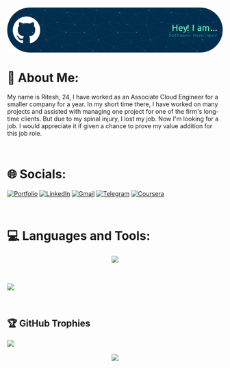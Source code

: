 ![Header](header-image.png)

# 💫 About Me:
My name is Ritesh, 24, I have worked as an Associate Cloud Engineer for a smaller company for a year. In my short time there, I have worked on many projects and assisted with managing one project for one of the firm's long-time clients. But due to my spinal injury, I lost my job. Now I'm looking for a job. I would appreciate it if given a chance to prove my value addition for this job role.  

<br>

# 🌐 Socials:
[![Portfolio](https://img.shields.io/badge/website-000000?style=for-the-badge&logo=About.me&logoColor=white)](https://portfolio-riteshkamdi.vercel.app/) 
[![LinkedIn](https://img.shields.io/badge/LinkedIn-0077B5?style=for-the-badge&logo=linkedin&logoColor=white)](https://linkedin.com/in/https://www.linkedin.com/in/ritesh-kamdi) 
[![Gmail](https://img.shields.io/badge/Gmail-D14836?style=for-the-badge&logo=gmail&logoColor=white)](mailto:riteshkamadi@gmail.com) 
[![Telegram](https://img.shields.io/badge/Telegram-2CA5E0?style=for-the-badge&logo=telegram&logoColor=white)](https://t.me/KadvaSaach) 
[![Coursera](https://img.shields.io/badge/Coursera-0056D2?style=for-the-badge&logo=Coursera&logoColor=whit)](https://www.coursera.org/user/faeaf3685316cd9a623873d3a586d6f1) 


<br>

# 💻 Languages and Tools:
<p align="center">
  <a href="https://skillicons.dev">
    <img src="https://skillicons.dev/icons?i=cpp,c,cs,java,js,html,css,react,nextjs,tailwind,ts,git,python,tensorflow,django,pytorch,sqlite,mysql,mongodb,r,gcp,unity,vscode,eclipse,linux,postman" />
  </a>
</p>

<br>

<!-- ![](https://github-readme-stats.vercel.app/api?username=KadvaSaach&theme=radical&hide_border=false&include_all_commits=true&count_private=true)<br/>
![](https://github-readme-streak-stats.herokuapp.com/?user=KadvaSaach&theme=radical&hide_border=false)<br/> -->

![](https://github-readme-stats.vercel.app/api/top-langs/?username=KadvaSaach&theme=radical&hide_border=true&include_all_commits=true&count_private=true&layout=compact)<br>

<br/>  

## 🏆 GitHub Trophies

![](https://github-profile-trophy.vercel.app/?username=KadvaSaach&title=MultiLanguage,Commit&theme=radical&)

<!-- ### ✍️ Random Dev Quote
![](https://quotes-github-readme.vercel.app/api?type=vetical&theme=radical) -->


<p align="center">
    <img src="https://visitcount.itsvg.in/api?id=KadvaSaach&icon=3&color=6"/>
</p>









<!--
**KadvaSaach/KadvaSaach** is a ✨ _special_ ✨ repository because its `README.md` (this file) appears on your GitHub profile.

Here are some ideas to get you started:

- 🔭 I’m currently working on ...
- 🌱 I’m currently learning ...
- 👯 I’m looking to collaborate on ...
- 🤔 I’m looking for help with ...
- 💬 Ask me about ...
- 📫 How to reach me: ...
- 😄 Pronouns: ...
- ⚡ Fun fact: ...
-->
